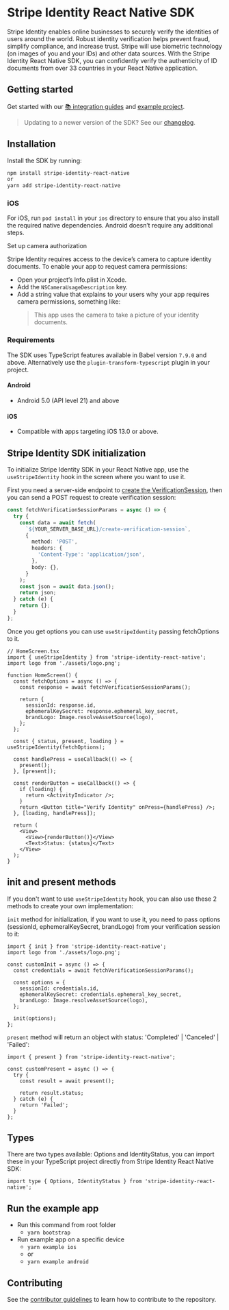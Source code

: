 # Stripe Identity React Native SDK

Stripe Identity enables online businesses to securely verify the identities of users around the world. Robust identity verification helps prevent fraud, simplify compliance, and increase trust. Stripe will use biometric technology (on images of you and your IDs) and other data sources. With the Stripe Identity React Native SDK, you can confidently verify the authenticity of ID documents from over 33 countries in your React Native application.

## Getting started

Get started with our [📚 integration guides](https://stripe.com/docs/identity) and [example project](#run-the-example-app).

> Updating to a newer version of the SDK? See our [changelog](https://github.com/stripe/stripe-identity-react-native/blob/master/CHANGELOG.md).

## Installation

Install the SDK by running:

```sh
npm install stripe-identity-react-native
or
yarn add stripe-identity-react-native
```

### iOS

For iOS, run `pod install` in your `ios` directory to ensure that you also install the required native dependencies. Android doesn’t require any additional steps.

Set up camera authorization

Stripe Identity requires access to the device’s camera to capture identity documents. To enable your app to request camera permissions:

- Open your project’s Info.plist in Xcode.
- Add the `NSCameraUsageDescription` key.
- Add a string value that explains to your users why your app requires camera permissions, something like:
  > This app uses the camera to take a picture of your identity documents.

### Requirements

The SDK uses TypeScript features available in Babel version `7.9.0` and above.
Alternatively use the `plugin-transform-typescript` plugin in your project.

#### Android

- Android 5.0 (API level 21) and above

#### iOS

- Compatible with apps targeting iOS 13.0 or above.

## Stripe Identity SDK initialization

To initialize Stripe Identity SDK in your React Native app, use the `useStripeIdentity` hook in the screen where you want to use it.

First you need a server-side endpoint to [create the VerificationSession](https://stripe.com/docs/api/identity/verification_sessions/create), then you can send a POST request to create verification session:

```ts
const fetchVerificationSessionParams = async () => {
  try {
    const data = await fetch(
      `${YOUR_SERVER_BASE_URL}/create-verification-session`,
      {
        method: 'POST',
        headers: {
          'Content-Type': 'application/json',
        },
        body: {},
      }
    );
    const json = await data.json();
    return json;
  } catch (e) {
    return {};
  }
};
```

Once you get options you can use `useStripeIdentity` passing fetchOptions to it.

```tsx
// HomeScreen.tsx
import { useStripeIdentity } from 'stripe-identity-react-native';
import logo from './assets/logo.png';

function HomeScreen() {
  const fetchOptions = async () => {
    const response = await fetchVerificationSessionParams();

    return {
      sessionId: response.id,
      ephemeralKeySecret: response.ephemeral_key_secret,
      brandLogo: Image.resolveAssetSource(logo),
    };
  };

  const { status, present, loading } = useStripeIdentity(fetchOptions);

  const handlePress = useCallback(() => {
    present();
  }, [present]);

  const renderButton = useCallback(() => {
    if (loading) {
      return <ActivityIndicator />;
    }
    return <Button title="Verify Identity" onPress={handlePress} />;
  }, [loading, handlePress]);

  return (
    <View>
      <View>{renderButton()}</View>
      <Text>Status: {status}</Text>
    </View>
  );
}
```

## init and present methods

If you don't want to use `useStripeIdentity` hook, you can also use these 2 methods to create your own implementation:

`init` method for initialization, if you want to use it, you need to pass options (sessionId,
ephemeralKeySecret, brandLogo) from your verification session to it:

```tsx
import { init } from 'stripe-identity-react-native';
import logo from './assets/logo.png';

const customInit = async () => {
  const credentials = await fetchVerificationSessionParams();

  const options = {
    sessionId: credentials.id,
    ephemeralKeySecret: credentials.ephemeral_key_secret,
    brandLogo: Image.resolveAssetSource(logo),
  };

  init(options);
};
```

`present` method will return an object with status: 'Completed' | 'Canceled' | 'Failed':

```tsx
import { present } from 'stripe-identity-react-native';

const customPresent = async () => {
  try {
    const result = await present();

    return result.status;
  } catch (e) {
    return 'Failed';
  }
};
```

## Types

There are two types available: Options and IdentityStatus, you can import these in your TypeScript project directly from Stripe Identity React Native SDK:

```tsx
import type { Options, IdentityStatus } from 'stripe-identity-react-native';
```

## Run the example app

- Run this command from root folder
  - `yarn bootstrap`
- Run example app on a specific device
  - `yarn example ios`
  - or
  - `yarn example android`

## Contributing

See the [contributor guidelines](CONTRIBUTING.md) to learn how to contribute to the repository.
